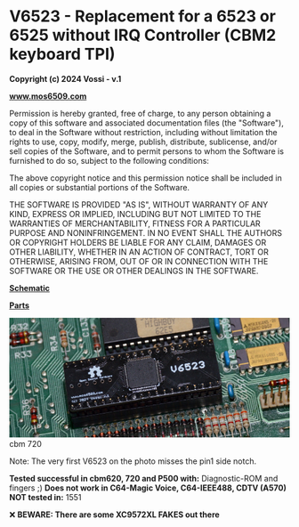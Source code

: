 # V6523 - Replacement for a 6523 or 6525 without IRQ Controller (CBM2 keyboard TPI)  

**Copyright (c) 2024 Vossi - v.1**

**www.mos6509.com**

Permission is hereby granted, free of charge, to any person obtaining a copy
of this software and associated documentation files (the "Software"), to deal
in the Software without restriction, including without limitation the rights
to use, copy, modify, merge, publish, distribute, sublicense, and/or sell
copies of the Software, and to permit persons to whom the Software is
furnished to do so, subject to the following conditions:

The above copyright notice and this permission notice shall be included in all
copies or substantial portions of the Software.

THE SOFTWARE IS PROVIDED "AS IS", WITHOUT WARRANTY OF ANY KIND, EXPRESS OR
IMPLIED, INCLUDING BUT NOT LIMITED TO THE WARRANTIES OF MERCHANTABILITY,
FITNESS FOR A PARTICULAR PURPOSE AND NONINFRINGEMENT. IN NO EVENT SHALL THE
AUTHORS OR COPYRIGHT HOLDERS BE LIABLE FOR ANY CLAIM, DAMAGES OR OTHER
LIABILITY, WHETHER IN AN ACTION OF CONTRACT, TORT OR OTHERWISE, ARISING FROM,
OUT OF OR IN CONNECTION WITH THE SOFTWARE OR THE USE OR OTHER DEALINGS IN THE
SOFTWARE.

**[Schematic](https://github.com/vossi1/v6523/blob/master/v6523_v1.png)**

**[Parts](https://github.com/vossi1/v6523/blob/master/parts.txt)**

![V6523 720-photo](https://github.com/vossi1/v6523/blob/master/v6523_v1_photo2.jpg)
cbm 720

Note: The very first V6523 on the photo misses the pin1 side notch.

**Tested successful in cbm620, 720 and P500 with:** Diagnostic-ROM and fingers ;)
**Does not work in C64-Magic Voice, C64-IEEE488, CDTV (A570)**
**NOT tested in:** 1551

:x: **BEWARE: There are some XC9572XL FAKES out there**
